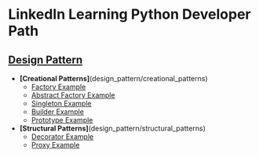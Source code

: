 # LinkedIn Learning Python Developer Path

## [Design Pattern](design_pattern)
  - **[Creational Patterns]**(design_pattern/creational_patterns)
    * [Factory Example](design_pattern/creational_patterns/factory)
    * [Abstract Factory Example](design_pattern/creational_patterns/abstract_factory)
    * [Singleton Example](design_pattern/creational_patterns/singleton)
    * [Builder Example](design_pattern/creational_patterns/builder)
    * [Prototype Example](design_pattern/creational_patterns/prototype)
  - **[Structural Patterns]**(design_pattern/structural_patterns)
    * [Decorator Example](design_pattern/structural_patterns/decorator)
    * [Proxy Example](design_pattern/structural_patterns/proxy)
